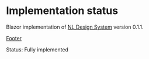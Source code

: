 # Implementation status
Blazor implementation of [NL Design System](https://nl-design-system.gitlab.io/nl-design-system/index.html) version 0.1.1. 

[Footer](https://nl-design-system.gitlab.io/nl-design-system/componenten/footer/index.html)

Status: Fully implemented